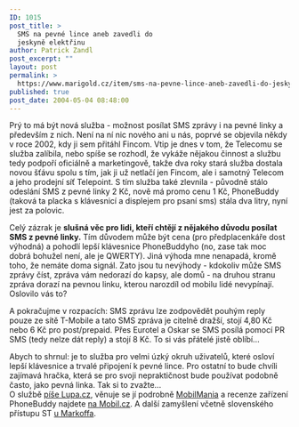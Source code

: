 ```yaml
---
ID: 1015
post_title: >
  SMS na pevné lince aneb zavedli do
  jeskyně elektřinu
author: Patrick Zandl
post_excerpt: ""
layout: post
permalink: >
  https://www.marigold.cz/item/sms-na-pevne-lince-aneb-zavedli-do-jeskyne-elektrinu
published: true
post_date: 2004-05-04 08:48:00
---
```

<P>Prý to má být nová služba - možnost posílat SMS zprávy i na pevné linky a především z nich. Není na ní nic nového ani u nás, poprvé se objevila někdy v roce 2002, kdy ji sem přitáhl Fincom. Vtip je dnes v tom, že Telecomu se služba zalíbila, nebo spíše se rozhodl, že vykáže nějakou činnost a službu tedy podpoří oficiálně a marketingově, takže dva roky stará služba dostala novou šťávu spolu s tím, jak ji už netlačí jen Fincom, ale i samotný Telecom a jeho prodejní síť Telepoint. S tím služba také zlevnila - původně stálo odeslání SMS z pevné linky 2 Kč, nově má promo cenu 1 Kč, PhoneBuddy (taková ta placka s klávesnicí a displejem pro psaní sms) stála dva litry, nyní jest za polovic. </P>
<P>Celý zázrak je <STRONG>slušná věc pro lidi, kteří chtějí z nějakého důvodu posílat SMS z pevné linky.</STRONG> Tím důvodem může být cena (pro předplacenkáře dost výhodná) a pohodlí lepší klávesnice PhoneBuddyho (no, zase tak moc dobrá bohužel není, ale je QWERTY). Jiná výhoda mne nenapadá, kromě toho, že nemáte doma signál. Zato jsou tu nevýhody - kdokoliv může SMS zprávy číst, zpráva vám nedorazí do kapsy, ale domů - na druhou stranu zpráva dorazí na pevnou linku, kterou narozdíl od mobilu lidé nevypínají. Oslovilo vás to?</P>
<P>A pokračujme v rozpacích: SMS zprávu lze zodpovědět pouhým reply pouze ze sítě T-Mobile a tato SMS zpráva je citelně dražší, stojí 4,80 Kč nebo 6 Kč pro post/prepaid. Přes Eurotel a Oskar se SMS posílá pomocí PR SMS (tedy nelze dát reply)&#160;a stojí 8 Kč. To si vás přátelé jistě oblíbí...</P>
<P>Abych to shrnul: je to služba pro velmi úzký okruh uživatelů, které osloví lepší klávesnice a trvalé připojení k pevné lince. Pro ostatní to bude chvíli zajímavá hračka, která se pro svoji nepraktičnost bude používat podobně často, jako pevná linka. Tak si to zvažte...<BR>O službě <A href="http://www.lupa.cz/clanek.php3?show=3357" target=_blank>píše Lupa.cz</A>, věnuje se jí podrobně <A href="http://www.mobilmania.cz/Operatori/AR.asp?ARI=107171" target=_blank>MobilMania</A> a recenze zařízení PhoneBuddy najdete <A href="http://mobil.idnes.cz/fixni_spojeni/technologie_pevnych_siti/phone_buddy030311.html" target=_blank>na Mobil.cz</A>. A další zamyšlení včetně slovenského přístupu ST <A href="http://markoff.biz/pivot/entry.php?id=187" target=_blank>u Markoffa</A>. </P>